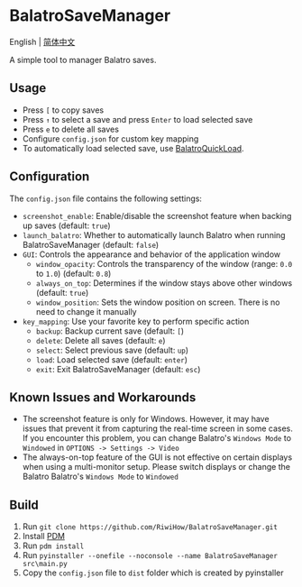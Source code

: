 # BalatroSaveManager
English | [简体中文](https://github.com/RiwiHow/BalatroSaveManager/blob/master/docs/README.zh_CN.md)

A simple tool to manager Balatro saves.

## Usage
- Press `[` to copy saves
- Press `↑` to select a save and press `Enter` to load selected save
- Press `e` to delete all saves
- Configure `config.json` for custom key mapping
- To automatically load selected save, use [BalatroQuickLoad](https://github.com/TsunamiinFantasy/BalatroQuickLoad).

## Configuration
The `config.json` file contains the following settings:
- `screenshot_enable`: Enable/disable the screenshot feature when backing up saves (default: `true`)
- `launch_balatro`: Whether to automatically launch Balatro when running BalatroSaveManager (default: `false`)
- `GUI`: Controls the appearance and behavior of the application window
    - `window_opacity`: Controls the transparency of the window (range: `0.0` to `1.0`) (default: `0.8`)
    - `always_on_top`: Determines if the window stays above other windows (default: `true`)
    - `window_position`: Sets the window position on screen. There is no need to change it manually
- `key_mapping`: Use your favorite key to perform specific action
    - `backup`: Backup current save (default: `[`)
    - `delete`: Delete all saves (default: `e`)
    - `select`: Select previous save (default: `up`)
    - `load`: Load selected save (default: `enter`)
    - `exit`: Exit BalatroSaveManager (default: `esc`)

## Known Issues and Workarounds
- The screenshot feature is only for Windows. However, it may have issues that prevent it from capturing the real-time screen in some cases. If you encounter this problem, you can change Balatro's `Windows Mode` to `Windowed` in `OPTIONS -> Settings -> Video`
- The always-on-top feature of the GUI is not effective on certain displays when using a multi-monitor setup. Please switch displays or change the Balatro Balatro's `Windows Mode` to `Windowed`

## Build
1. Run `git clone https://github.com/RiwiHow/BalatroSaveManager.git`
2. Install [PDM](https://github.com/pdm-project/pdm)
3. Run `pdm install`
4. Run `pyinstaller --onefile --noconsole --name BalatroSaveManager src\main.py`
5. Copy the `config.json` file to `dist` folder which is created by pyinstaller